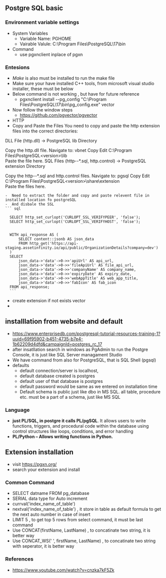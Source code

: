 ## Postgre SQL basic
### Environment variable settings
  - System Variables
    - Variable Name: PGHOME
    - Vairable Valule:  C:\Program Files\PostgreSQL\17\bin
  - Command
    - use pgxnclient inplace of pgxn 
### Entesions
  - *Make* is also must be installed to run the make file 
  - Make sure your have installed C++ tools, from microsoft visual studio installer, these must be below
  - Below command is not working , but have for future reference
    -  pgxnclient install --pg_config "C:\Program Files\PostgreSQL\17\bin\pg_config.exe" vector 
  - Now follow the window steps
    - https://github.com/pgvector/pgvector
  - HTTP
  - Copy and Paste the Files
You need to copy and paste the http extension files into the correct directories:

DLL File (http.dll) → PostgreSQL lib Directory

Copy the http.dll file.
Navigate to:
vbnet
Copy
Edit
C:\Program Files\PostgreSQL\<version>\lib\
Paste the file here.
SQL Files (http--*.sql, http.control) → PostgreSQL extension Directory

Copy the http--*.sql and http.control files.
Navigate to:
pgsql
Copy
Edit
C:\Program Files\PostgreSQL\<version>\share\extension\
Paste the files here.

    -  Need to extract the folder and copy and paste relevent file in installed location fo postgreSQL
    -  And disbale the SSL
    ``` sql

      SELECT http_set_curlopt('CURLOPT_SSL_VERIFYPEER', 'false');
      SELECT http_set_curlopt('CURLOPT_SSL_VERIFYHOST', 'false');


      WITH api_response AS (
          SELECT content::jsonb AS json_data
          FROM http_get('https://api-staging.assetinfinity.io/api/public/OrganizationDetails?company=dev')
      )
      SELECT
          json_data->'data'->0->>'apiUrl' AS api_url,
          json_data->'data'->0->>'fileApiUrl' AS file_api_url,
          json_data->'data'->0->>'companyName' AS company_name,
          json_data->'data'->0->>'expiryDate' AS expiry_date,
          json_data->'data'->0->>'webAppTitle' AS web_app_title,
          json_data->'data'->0->>'fabIcon' AS fab_icon
      FROM api_response;
      ```
  - create extension if not exists vector
  - 
## installlation from website and default
  - https://www.enterprisedb.com/postgresql-tutorial-resources-training-1?uuid=69f95902-b451-4735-b7e4-1b62209d4dfd&campaignId=postgres_rc_17
  - after insatllation search in windows as PgAdmin to run the Postgre Console, it is just like SQL Server managament Studio
  - We have command from also for PostgreSQL, that is SQL Shell (pgsql)
  - defaults
    - default connection/server is localhost,
    - default database created is postgres
    - default user of that database is postgres
    - default password would be same as we entered on installation time
    - Default schema is public just like dbo in MS SQL. all table, procedure etc. must be a part of a schema, just like MS SQL
      
### Language
  - **just PL/SQL, in postgre it calls PL/pgSQL**. It allows users to write functions, triggers, and procedural code within the database using control structures like loops, conditions, and error handling
  - **PL/Python – Allows writing functions in Python.**
## Extension installation
  - visit https://pgxn.org/
  - search your extension and install
### Common Command
  - SELECT datname FROM pg_database
  - SERIAL data type for Auto increment
  - currval('index_name_of_table')
  - nextval('index_name_of_table') , it store in table as default formula to get the next auto number in case of insert
  - LIMIT 5 , to get top 5 rows from select command, it must be last command
  - Use CONCAT(firstName, LastName) , to concatinate two string, it is better way
  - Use CONCAT_WS(' ', firstName, LastName) , to concatinate two string with seperator, it is better way
### References
- https://www.youtube.com/watch?v=cnzka7kF5Zk
